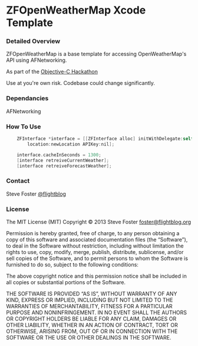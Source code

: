 # ZFOpenWeatherMap Xcode Template #

### Detailed Overview ###
ZFOpenWeatherMap is a base template for accessing OpenWeatherMap's API using AFNetworking.

As part of the [Objective-C Hackathon](https://objectivechackathon.appspot.com)

Use at you're own risk. Codebase could change significantly.

### Dependancies ###
AFNetworking

### How To Use ###

```objective-c
    ZFInterface *interface = [[ZFInterface alloc] initWithDelegate:self 
        location:newLocation APIKey:nil];

    interface.cacheInSeconds = 1300;
    [interface retreiveCurrentWeather];
    [interface retreiveForecastWeather];
```

### Contact

Steve Foster [@flightblog](http://twitter.com/flightblog)

### License

The MIT License (MIT)
Copyright © 2013 Steve Foster <foster@flightblog.org>

Permission is hereby granted, free of charge, to any person obtaining a copy of this software and associated documentation files (the “Software”), to deal in the Software without restriction, including without limitation the rights to use, copy, modify, merge, publish, distribute, sublicense, and/or sell copies of the Software, and to permit persons to whom the Software is furnished to do so, subject to the following conditions:

The above copyright notice and this permission notice shall be included in all copies or substantial portions of the Software.

THE SOFTWARE IS PROVIDED “AS IS”, WITHOUT WARRANTY OF ANY KIND, EXPRESS OR IMPLIED, INCLUDING BUT NOT LIMITED TO THE WARRANTIES OF MERCHANTABILITY, FITNESS FOR A PARTICULAR PURPOSE AND NONINFRINGEMENT. IN NO EVENT SHALL THE AUTHORS OR COPYRIGHT HOLDERS BE LIABLE FOR ANY CLAIM, DAMAGES OR OTHER LIABILITY, WHETHER IN AN ACTION OF CONTRACT, TORT OR OTHERWISE, ARISING FROM, OUT OF OR IN CONNECTION WITH THE SOFTWARE OR THE USE OR OTHER DEALINGS IN THE SOFTWARE.



